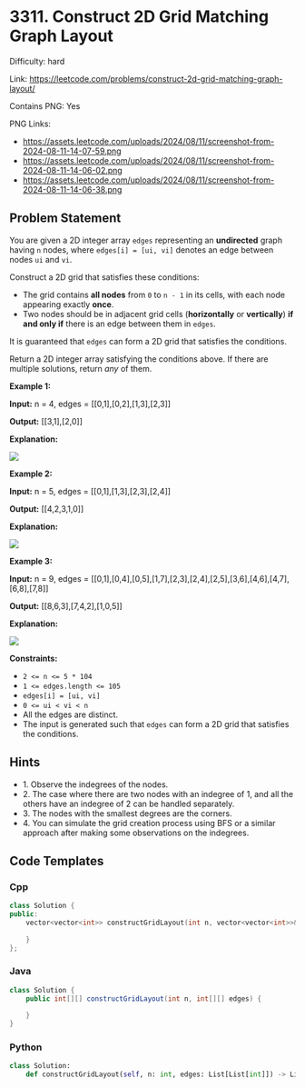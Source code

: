 # 3311. Construct 2D Grid Matching Graph Layout

Difficulty: hard

Link: https://leetcode.com/problems/construct-2d-grid-matching-graph-layout/

Contains PNG: Yes

PNG Links:
- https://assets.leetcode.com/uploads/2024/08/11/screenshot-from-2024-08-11-14-07-59.png
- https://assets.leetcode.com/uploads/2024/08/11/screenshot-from-2024-08-11-14-06-02.png
- https://assets.leetcode.com/uploads/2024/08/11/screenshot-from-2024-08-11-14-06-38.png

## Problem Statement

You are given a 2D integer array `edges` representing an **undirected** graph having `n` nodes, where `edges[i] = [ui, vi]` denotes an edge between nodes `ui` and `vi`.

Construct a 2D grid that satisfies these conditions:

* The grid contains **all nodes** from `0` to `n - 1` in its cells, with each node appearing exactly **once**.
* Two nodes should be in adjacent grid cells (**horizontally** or **vertically**) **if and only if** there is an edge between them in `edges`.

It is guaranteed that `edges` can form a 2D grid that satisfies the conditions.

Return a 2D integer array satisfying the conditions above. If there are multiple solutions, return *any* of them.

**Example 1:**

**Input:** n \= 4, edges \= \[\[0,1],\[0,2],\[1,3],\[2,3]]

**Output:** \[\[3,1],\[2,0]]

**Explanation:**

![](https://assets.leetcode.com/uploads/2024/08/11/screenshot-from-2024-08-11-14-07-59.png)

**Example 2:**

**Input:** n \= 5, edges \= \[\[0,1],\[1,3],\[2,3],\[2,4]]

**Output:** \[\[4,2,3,1,0]]

**Explanation:**

![](https://assets.leetcode.com/uploads/2024/08/11/screenshot-from-2024-08-11-14-06-02.png)

**Example 3:**

**Input:** n \= 9, edges \= \[\[0,1],\[0,4],\[0,5],\[1,7],\[2,3],\[2,4],\[2,5],\[3,6],\[4,6],\[4,7],\[6,8],\[7,8]]

**Output:** \[\[8,6,3],\[7,4,2],\[1,0,5]]

**Explanation:**

![](https://assets.leetcode.com/uploads/2024/08/11/screenshot-from-2024-08-11-14-06-38.png)

**Constraints:**

* `2 <= n <= 5 * 104`
* `1 <= edges.length <= 105`
* `edges[i] = [ui, vi]`
* `0 <= ui < vi < n`
* All the edges are distinct.
* The input is generated such that `edges` can form a 2D grid that satisfies the conditions.

## Hints

- 1\. Observe the indegrees of the nodes.
- 2\. The case where there are two nodes with an indegree of 1, and all the others have an indegree of 2 can be handled separately.
- 3\. The nodes with the smallest degrees are the corners.
- 4\. You can simulate the grid creation process using BFS or a similar approach after making some observations on the indegrees.

## Code Templates

### Cpp
```cpp
class Solution {
public:
    vector<vector<int>> constructGridLayout(int n, vector<vector<int>>& edges) {
        
    }
};
```

### Java
```java
class Solution {
    public int[][] constructGridLayout(int n, int[][] edges) {
        
    }
}
```

### Python
```python
class Solution:
    def constructGridLayout(self, n: int, edges: List[List[int]]) -> List[List[int]]:
        
```

